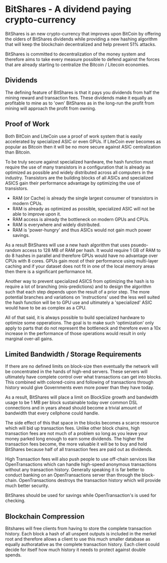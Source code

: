 BitShares - A dividend paying crypto-currency
================================

BitShares is an new crypto-currency that improves upon BitCoin by offering
the olders of BitShares dividends while providing a new hashing algorithm
that will keep the blockchain decentralized and help prevent 51% attacks.

BitShares is committed to decentralization of the money system and therefore
aims to take every measure possible to defend against the forces that are
already starting to centralize the Bitcoin / Litecoin economies. 

Dividends
------------
The defining feature of BitShares is that it pays you dividends from half the
mining reward and transaction fees.  These dividends make it equally as profitable
to mine as to 'own' BitShares as in the long-run the profit from mining will
approach the profit from owning. 


Proof of Work
-------------
Both BitCoin and LiteCoin use a proof of work system that is easily accelerated
by specialized ASIC or even GPUs.   If LiteCoin ever becomes as popular as Bitcoin
then it will be no more secure against ASIC centralization than Bitcoin.

To be truly secure against specialized hardware, the hash function must require
the use of many transistors in a configuration that is already as optimized as 
possible and widely distributed across all computers in the industry.  Transistors
are the building blocks of all ASICs and specialized ASICS gain their performance
advantage by optimizing the use of transistors.  

  - RAM (or Cache) is already the single largest consumer of transistors in modern CPUs.  
  - RAM is already as optimized as possible, specialized ASIC will not be able to improve upon it.
  - RAM access is already the bottleneck on modern GPUs and CPUs.  
  - RAM is everywhere and widely distributed.
  - RAM is 'power-hungry' and thus ASICs would not gain much power savings.
  
As a result BitShares will use a new hash algorithm that uses psuedo-random access to 128 MB
of RAM per hash.  It would require 1 GB of RAM to do 8 hashes in parallel and therefore GPUs
would have no advantage over CPUs with 8 cores. GPUs gain most of their performance using
multi-layer caching and if your dataset does not fit in one of the local memory areas then
there is a significant performance hit.

Another way to prevent specialized ASICS from optimizing the hash is to require a lot of
branching (mis-predictions) and to design the algorithm such that each step depends upon
the result of a prior step.  The more potential branches and variations on 'instructions'
used the less well suited the hash function will be to GPU use and ultimately a 'specialized'
ASIC would have to be as complex as a CPU.   

All of that said, it is always possible to build specialized hardware to optimize some
opperations.  The goal is to make such 'optimization' only apply to parts that do not
represent the bottleneck and therefore even a 10x increase in the performance of those
operations would result in only marginal over-all gains. 


Limited Bandwidth / Storage Requirements
----------------------------------------

If there are no defined limits on block-size then eventually the network will be
concentrated in the hands of high-end servers.  These servers will ultimately have 
complete control over what transactions can get into blocks. This combined with 
colored-coins and following of transactions through history would give Governments
even more power than they have today.

As a result, BitShares will place a limit on BlockSize growth and bandwidth usage to
be 1 MB per block sustainable today over common DSL connections and in years ahead should become a
trivial amount of bandwidth that every cellphone could handle.

The side effect of this that space in the blocks becomes a scarce resource which will
bid up transaction fees.  Unlike other block chains, high transaction fees are not 
much of a problem so long as you leave your money parked long enough to earn some
dividends.  The higher the transaction fees become, the more valuable it will be 
to buy and hold BitShares because half of all transaction fees are paid out as
dividends.

High Transaction fees will also push people to use off-chain services like 
OpenTransactions which can handle high-speed anonymous transactions without any
transaction history.  Generally speaking it is far better to conduct banking on
an OpenTransactions server than through the block-chain.   OpenTransactions 
destroys the transaction history which will provide much better security.

BitShares should be used for savings while OpenTransaction's is used for checking.


Blockchain Compression
----------------------
Bitshares will free clients from having to store the complete transaction history.  Each
block a hash of all unspent outputs is included in the merkel root and therefore allows
a client to use this much smaller database as equally authoratative as the complete
transaction history.   Each client could decide for itself how much history it needs 
to protect against double spends.



